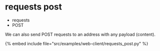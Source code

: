 # requests post

* requests
* POST


We can also send POST requests to an address with any payload (content).


{% embed include file="src/examples/web-client/requests_post.py" %}


